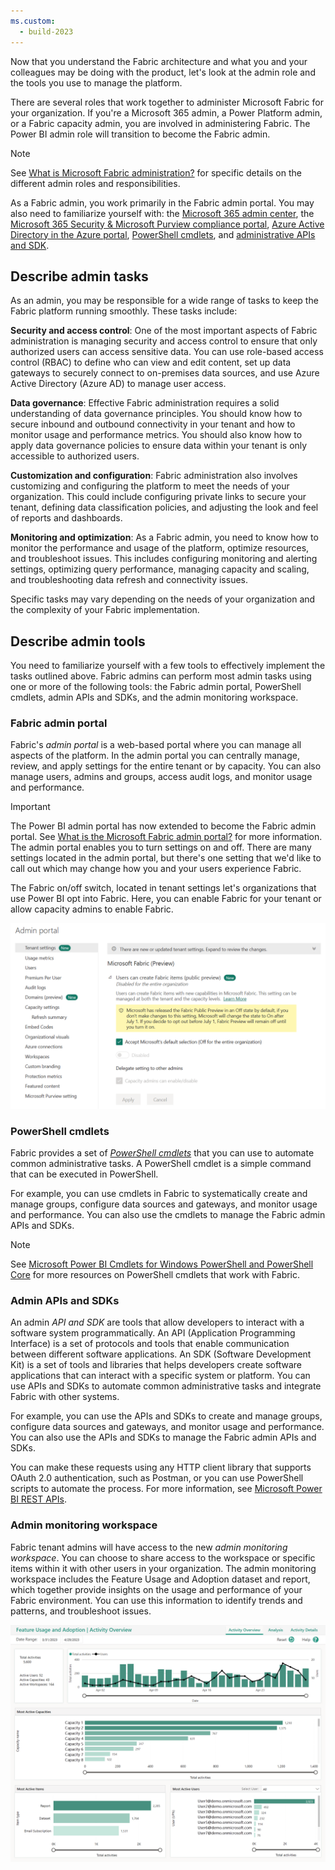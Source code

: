 ```yaml
---
ms.custom:
  - build-2023
---
```

Now that you understand the Fabric architecture and what you and your colleagues may be doing with the product, let's look at the admin role and the tools you use to manage the platform.

There are several roles that work together to administer Microsoft Fabric for your organization. If you're a Microsoft 365 admin, a Power Platform admin, or a Fabric capacity admin, you are involved in administering Fabric. The Power BI admin role will transition to become the Fabric admin.

> [!NOTE]
> See [What is Microsoft Fabric administration?](/fabric/admin/microsoft-fabric-admin) for specific details on the different admin roles and responsibilities.

As a Fabric admin, you work primarily in the Fabric admin portal. You may also need to familiarize yourself with: the [Microsoft 365 admin center](/microsoft-365/admin/admin-overview/admin-center-overview), the [Microsoft 365 Security & Microsoft Purview compliance portal](/microsoft-365/compliance/microsoft-365-compliance-center), [Azure Active Directory in the Azure portal](/azure/active-directory/fundamentals/active-directory-whatis), [PowerShell cmdlets](/powershell/power-bi/overview), and [administrative APIs and SDK](/rest/api/power-bi/admin).

## Describe admin tasks

As an admin, you may be responsible for a wide range of tasks to keep the Fabric platform running smoothly. These tasks include:

**Security and access control**: One of the most important aspects of Fabric administration is managing security and access control to ensure that only authorized users can access sensitive data. You can use role-based access control (RBAC) to define who can view and edit content, set up data gateways to securely connect to on-premises data sources, and use Azure Active Directory (Azure AD) to manage user access.  

**Data governance**: Effective Fabric administration requires a solid understanding of data governance principles. You should know how to secure inbound and outbound connectivity in your tenant and how to monitor usage and performance metrics. You should also know how to apply data governance policies to ensure data within your tenant is only accessible to authorized users.

**Customization and configuration**: Fabric administration also involves customizing and configuring the platform to meet the needs of your organization. This could include configuring private links to secure your tenant, defining data classification policies, and adjusting the look and feel of reports and dashboards.
  
**Monitoring and optimization**: As a Fabric admin, you need to know how to monitor the performance and usage of the platform, optimize resources, and troubleshoot issues. This includes configuring monitoring and alerting settings, optimizing query performance, managing capacity and scaling, and troubleshooting data refresh and connectivity issues.

Specific tasks may vary depending on the needs of your organization and the complexity of your Fabric implementation.

## Describe admin tools

You need to familiarize yourself with a few tools to effectively implement the tasks outlined above. Fabric admins can perform most admin tasks using one or more of the following tools: the Fabric admin portal, PowerShell cmdlets, admin APIs and SDKs, and the admin monitoring workspace.

### Fabric admin portal

Fabric's *admin portal* is a web-based portal where you can manage all aspects of the platform. In the admin portal you can centrally manage, review, and apply settings for the entire tenant or by capacity. You can also manage users, admins and groups, access audit logs, and monitor usage and performance.

> [!IMPORTANT]
> The Power BI admin portal has now extended to become the Fabric admin portal. See [What is the Microsoft Fabric admin portal?](/fabric/admin/admin-center) for more information.
The admin portal enables you to turn settings on and off. There are many settings located in the admin portal, but there's one setting that we'd like to call out which may change how you and your users experience Fabric.

The Fabric on/off switch, located in tenant settings let's organizations that use Power BI opt into Fabric. Here, you can enable Fabric for your tenant or allow capacity admins to enable Fabric.

![Screenshot of Tenant settings in admin portal.](../media/admin-delegation.png)

### PowerShell cmdlets

Fabric provides a set of *[PowerShell cmdlets](/powershell/scripting/powershell-commands)* that you can use to automate common administrative tasks. A PowerShell cmdlet is a simple command that can be executed in PowerShell.

For example, you can use cmdlets in Fabric to systematically create and manage groups, configure data sources and gateways, and monitor usage and performance. You can also use the cmdlets to manage the Fabric admin APIs and SDKs.

> [!NOTE]
> See [Microsoft Power BI Cmdlets for Windows PowerShell and PowerShell Core](/powershell/power-bi/overview) for more resources on PowerShell cmdlets that work with Fabric.

### Admin APIs and SDKs

An admin *API and SDK* are tools that allow developers to interact with a software system programmatically. An API (Application Programming Interface) is a set of protocols and tools that enable communication between different software applications. An SDK (Software Development Kit) is a set of tools and libraries that helps developers create software applications that can interact with a specific system or platform. You can use APIs and SDKs to automate common administrative tasks and integrate Fabric with other systems.

For example, you can use the APIs and SDKs to create and manage groups, configure data sources and gateways, and monitor usage and performance. You can also use the APIs and SDKs to manage the Fabric admin APIs and SDKs.

You can make these requests using any HTTP client library that supports OAuth 2.0 authentication, such as Postman, or you can use PowerShell scripts to automate the process. For more information, see [Microsoft Power BI REST APIs](/rest/api/power-bi/).

### Admin monitoring workspace

Fabric tenant admins will have access to the new *admin monitoring workspace*. You can choose to share access to the workspace or specific items within it with other users in your organization. The admin monitoring workspace includes the Feature Usage and Adoption dataset and report, which together provide insights on the usage and performance of your Fabric environment. You can use this information to identify trends and patterns, and troubleshoot issues.

![Screenshot of the Admin monitoring report.](../media/admin-monitoring-report.png)
